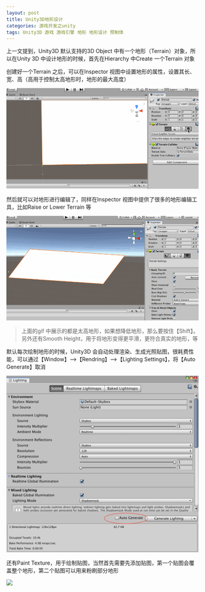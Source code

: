 ```yaml
---
layout: post
title: Unity3D地形设计
categories: 游戏开发之unity
tags: Unity3D 游戏 游戏引擎 地形 地形设计 预制体 
---
```


上一文提到，Unity3D 默认支持的3D Object 中有一个地形（Terrain）对象，所以在Unity 3D 中设计地形的时候，首先在Hierarchy 中Create 一个Terrain 对象

创建好一个Terrain 之后，可以在Inspector 视图中设置地形的属性，设置其长、宽、高（高用于控制太高地形时，地形的最大高度）

![](../media/image/2019-06-01/03-01.gif)

然后就可以对地形进行编辑了，同样在Inspector 视图中提供了很多的地形编辑工具，比如Raise or Lower Terrain 等

![](../media/image/2019-06-01/03-02.gif)

>上面的gif 中展示的都是太高地形，如果想降低地形，那么要按住【Shift】。另外还有Smooth Height，用于将地形变得更平滑，更符合真实的地形，等

默认每次绘制地形的时候，Unity3D 会自动处理渲染、生成光照贴图，很耗费性能，可以通过【Window】-->【Rendring】-->【Lighting Settings】，将【Auto Generate】取消

![](../media/image/2019-06-01/03-03.png)

还有Paint Texture，用于绘制贴图，当然首先需要先添加贴图，第一个贴图会覆盖整个地形，第二个贴图可以用来粉刷部分地形

![](../media/image/2019-06-01/03-04.gif)


